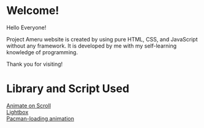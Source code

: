# Welcome!
Hello Everyone!  

Project Ameru website is created by using pure HTML, CSS, and JavaScript without any framework. It is developed by me with my self-learning knowledge of programming.

Thank you for visiting!

# Library and Script Used
[Animate on Scroll](https://michalsnik.github.io/aos/)  
[Lightbox](https://github.com/lokesh/lightbox2)  
[Pacman-loading animation](https://codepen.io/iddar/pen/xwXowq)
